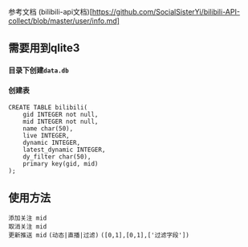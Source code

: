参考文档 (bilibili-api文档)[https://github.com/SocialSisterYi/bilibili-API-collect/blob/master/user/info.md]  

## 需要用到qlite3
#### 目录下创建`data.db`
#### 创建表
```
CREATE TABLE bilibili(  
    gid INTEGER not null,
    mid INTEGER not null,
    name char(50),
    live INTEGER,
    dynamic INTEGER,
    latest_dynamic INTEGER,
    dy_filter char(50),
    primary key(gid, mid)
);
```
## 使用方法
`添加关注 mid`  
`取消关注 mid`  
`更新推送 mid` `(动态|直播|过滤)` `([0,1],[0,1],['过滤字段'])`  

